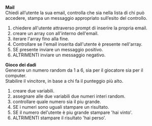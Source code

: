 **Mail**  
Chiedi all’utente la sua email,
controlla che sia nella lista di chi può accedere,
stampa un messaggio appropriato sull’esito del controllo.

1. chiedere all'utente attraverso prompt di inserire la propria email.  
2. creare un array con all'interno dell'email.  
3. iterare l'array fino alla fine.  
4. Controllare se l'email inserita dall'utente è presente nell'array.  
5. SE presente inviare un messaggio positivo.  
6. ALTRIMENTI inviare un messaggio negativo.  


**Gioco dei dadi**  
Generare un numero random da 1 a 6, sia per il giocatore sia per il computer.  
Stabilire il vincitore, in base a chi fa il punteggio più alto.  

1. creare due variabili.  
2. assegnare alle due variabili due numeri interi random.  
3. controllare quale numero sia il piu grande.
4. SE i numeri sono uguali stampare un risultato.
5. SE il numero del'utente è piu grande stampare 'hai vinto'.
6. ALTRIMENTI stampare il risultato 'hai perso'.

